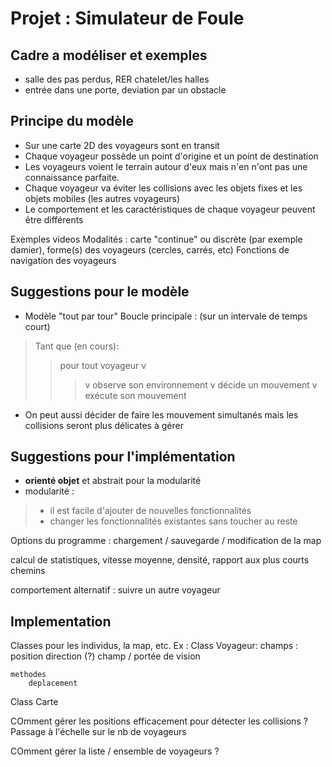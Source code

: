 Projet : Simulateur de Foule
===

Cadre a modéliser et exemples
--

+ salle des pas perdus, RER chatelet/les halles
+ entrée dans une porte, deviation par un obstacle


Principe du modèle
--
+ Sur une carte 2D des voyageurs sont en transit
+ Chaque voyageur possède un point d'origine et un point de destination
+ Les voyageurs voient le terrain autour d'eux mais n'en n'ont pas une connaissance parfaite.
+ Chaque voyageur va éviter les collisions avec les objets fixes et les objets mobiles (les autres voyageurs)
+ Le comportement et les caractéristiques de chaque voyageur peuvent être différents

Exemples videos
Modalités : carte "continue" ou discrète (par exemple damier), forme(s) des voyageurs (cercles, carrés, etc)
Fonctions de navigation des voyageurs

Suggestions pour le modèle
--
+ Modèle "tout par tour"
Boucle principale : (sur un intervale de temps court)
> Tant que (en cours):
>>    pour tout voyageur v
>>>  v observe son environnement
v décide un mouvement
v exécute son mouvement
+ On peut aussi décider de faire les mouvement simultanés mais les collisions seront plus délicates à gérer

Suggestions pour l'implémentation
--
+ **orienté objet** et abstrait pour la modularité
+ modularité :
>+  il est facile d'ajouter de nouvelles fonctionnalités 
> + changer les fonctionnalités existantes sans toucher au reste
 
Options du programme :
   chargement / sauvegarde / modification de la map

   calcul de statistiques, vitesse moyenne, densité, rapport aux plus courts chemins

   comportement alternatif : suivre un autre voyageur 

Implementation
--

Classes pour les individus, la map, etc.
Ex :
Class Voyageur:
    champs :
       position
       direction (?)
       champ / portée de vision
       
    methodes
        deplacement
        
        
        
Class Carte


COmment gérer les positions efficacement pour détecter les collisions  ? Passage à l'échelle sur le nb de voyageurs

COmment gérer la liste / ensemble de voyageurs ?


